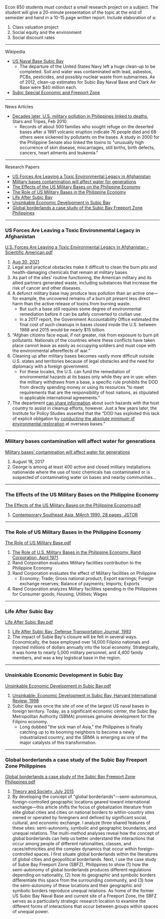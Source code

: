 
Econ 850 students must conduct a small research project on a subject. The student will give a 20-minute presentation of the topic at the end of semester and hand in a 10-15 page written report. Include elaboration of a:

1. Class valuation project
2. Social equity and the environment
3. Social discount rates 

---
Wikipedia

- [US Naval Base Subic Bay](https://en.wikipedia.org/wiki/U.S._Naval_Base_Subic_Bay)
  - The departure of the United States Navy left a huge clean-up to be completed. Soil and water was contaminated with lead, asbestos, PCBs, pesticides, and possibly nuclear waste from submarines. As of 2012, clean-up estimates for Subic Bay Naval Base and Clark Air Base were $40 million each.
- [Subic Special Economic and Freeport Zone](https://en.wikipedia.org/wiki/Subic_Special_Economic_and_Freeport_Zone)

---
News Articles

- [Decades later, U.S. military pollution in Philippines linked to deaths](https://www.stripes.com/news/decades-later-u-s-military-pollution-in-philippines-linked-to-deaths-1.98570), Stars and Tripes, Feb 2010
  - Records of about 500 families who sought refuge on the deserted bases after a 1991 volcanic eruption indicate 76 people died and 68 others were sickened by pollutants on the bases. A study in 2000 for the Philippine Senate also linked the toxins to "unusually high occurrence of skin disease, miscarriages, still births, birth defects, cancers, heart ailments and leukemia."

---
Research Papers


- [US Forces Are Leaving a Toxic Environmental Legacy in Afghanistan](#US-Forces-Are-Leaving-a-Toxic-Environmental-Legacy-in-Afghanistan)
- [Military bases contamination will affect water for generations](#Military-bases-contamination-will-affect-water-for-generations)
- [The Effects of the US Military Bases on the Philippine Economy](#The-Effects-of-the-US-Military-Bases-on-the-Philippine-Economy)
- [The Role of US Military Bases in the Philippine Economy](#The-Role-of-US-Military-Bases-in-the-Philippine-Economy)
- [Life After Subic Bay](#Life-After-Subic-Bay)
- [Unsinkable Economic Development in Subic Bay](#Unsinkable-Economic-Development-in-Subic-Bay)
- [Global borderlands a case study of the Subic Bay Freeport Zone Philippines](#Global-borderlands-a-case-study-of-the-Subic-Bay-Freeport-Zone-Philippines)


---

### US Forces Are Leaving a Toxic Environmental Legacy in Afghanistan

[U.S. Forces Are Leaving a Toxic Environmental Legacy in Afghanistan - Scientific American.pdf](https://github.com/justinong415/sfsu/files/9641577/U.S.Forces.Are.Leaving.a.Toxic.Environmental.Legacy.in.Afghanistan.-.Scientific.American.pdf)
1. [Aug 30, 2021](https://www.scientificamerican.com/article/u-s-forces-are-leaving-a-toxic-environmental-legacy-in-afghanistan/#)
2. Legal and practical obstacles make it difficult to clean the burn pits and health-damaging chemicals that remain at military bases
3. As part of the sites’ routine functioning, the American military and its allied partners generated waste, including substances that increase the risk of cancer and other diseases. 
4. A defunct military base may produce less pollution than an active one—for example, the uncovered remains of a burn pit present less direct harm than the active release of toxins from burning waste. 
   - But such a base still requires some degree of environmental remediation before it can be safely converted to civilian use.
   - In a 2017 report, the Government Accountability Office estimated the final cost of such cleanups in bases closed inside the U.S. between 1988 and 2015 would be nearly $15 billion.
5. “Afghan citizens face equal, if not greater, risk from exposure to burn pit pollutants. Nationals of the countries where these conflicts have taken place cannot leave as easily as occupying soldiers and must cope with the environmental aftereffects of war.”
6. Cleaning up after military bases becomes vastly more difficult outside U.S. states and territories because of legal obstacles and the need for diplomacy with a foreign government. 
   - For these locales, the U.S. can fund the remediation of environmental hazards at its bases only while they are in use: when the military withdraws from a base, a specific rule prohibits the DOD from directly spending money or using its resources “to meet requirements that are the responsibility of host nations, as stipulated in applicable international agreements.”
7. The department [can share information](https://biotech.law.lsu.edu/blaw/dodd/corres/pdf2/i47158p.pdf) about such hazards with the host country to assist in cleanup efforts, however. Just a few years later, the Institute for Policy Studies asserted that the “DOD has exploited this lack of explicit obligation by [conducting the absolute minimum of environmental restoration](https://ips-dc.org/overseas_military_bases_and_environment/) at overseas bases.”


---

### Military bases contamination will affect water for generations

[Military bases’ contamination will affect water for generations](https://publicintegrity.org/environment/military-bases-contamination-will-affect-water-for-generations/)
1. August 18, 2017
2. George is among at least 400 active and closed military installations nationwide where the use of toxic chemicals has contaminated or is suspected of contaminating water on bases and nearby communities...

---

### The Effects of the US Military Bases on the Philippine Economy

[The Effects of the US Military Bases on the Philippine Economy.pdf](https://github.com/justinong415/sfsu/files/9642037/The.Effects.of.the.US.Military.Bases.on.the.Philippine.Economy.pdf)
1. [Contemporary Southeast Asia, MArch 1990, 28 pages, JSTOR](https://www-jstor-org.jpllnet.sfsu.edu/stable/25798077?searchText=The+Effects+of+the+U.S.+Military+Bases+on+the+Philippine+Economy&searchUri=%2Faction%2FdoBasicSearch%3FQuery%3DThe%2BEffects%2Bof%2Bthe%2BU.S.%2BMilitary%2BBases%2Bon%2Bthe%2BPhilippine%2BEconomy%26so%3Drel&ab_segments=0%2Fbasic_search_gsv2%2Fcontrol&refreqid=fastly-default%3A93504ddcadb89f894c56d9e98223a33e#metadata_info_tab_contents)

---

### The Role of US Military Bases in the Philippine Economy

[The Role of US Military Base.pdf](https://github.com/justinong415/sfsu/files/9642056/The.Role.of.US.Military.Base.pdf)
1. [The Role of U.S. Military Bases in the Philippine Economy, Rand Corporation, April 1971](https://csu-sfsu.primo.exlibrisgroup.com/discovery/fulldisplay?docid=cdi_proquest_miscellaneous_1679143034&context=PC&vid=01CALS_SFR:01CALS_SFR&lang=en&search_scope=Everything_RAPIDO&adaptor=Primo%20Central&tab=Everything&query=any,contains,The%20Effects%20of%20the%20U.S.%20Military%20Bases%20on%20the%20Philippine%20Economy&mode=Basic)
2. Rand Corporation evaluates Military facilities contribution to the Philippine Economy
3. Rand Corporation evaluates the effect of Military facilities on Philippine
   - Economy; Trade; Gross national product; Export earnings; Foreign exchange reserves; Balance of payments; Imports; Exports
4. Rand Corporation analyzes Military facilities spending in the Philippines for Consumer goods; Housing; Utilities; Wages

---

### Life After Subic Bay

[Life After Subic Bay.pdf](https://github.com/justinong415/sfsu/files/9642093/Life.After.Subic.Bay.pdf)
1. [Life After Subic Bay, Defense Transportation Journal, 1993](https://www-jstor-org.jpllnet.sfsu.edu/stable/44218031?searchText=Subic+Bay&searchUri=%2Faction%2FdoBasicSearch%3FQuery%3DSubic%2BBay&ab_segments=0%2Fbasic_search_gsv2%2Fcontrol&refreqid=fastly-default%3Addbe5e60a51be4a7990c4b5ee50adbe6#metadata_info_tab_contents)
2. The impact of Subie Bay's closure will be felt in several ways. Economically, the base employed over 14,000 Filipino nationals and injected millions of dollars annually into the local economy. Strategically, it was home to nearly 5,000 military personnel, and 4,400 family members, and was a key logistical base in the region.

---

### Unsinkable Economic Development in Subic Bay

[Unsinkable Economic Development in Subic Bay.pdf](https://github.com/justinong415/sfsu/files/9642112/Unsinkable.Economic.Development.in.Subic.Bay.pdf)
1. [Unsinkable: Economic Development in Subic Bay, Harvard International Review, 1998](https://www-jstor-org.jpllnet.sfsu.edu/stable/42763964?searchText=Subic+Bay&searchUri=%2Faction%2FdoBasicSearch%3FQuery%3DSubic%2BBay&ab_segments=0%2Fbasic_search_gsv2%2Fcontrol&refreqid=fastly-default%3Addbe5e60a51be4a7990c4b5ee50adbe6#metadata_info_tab_contents)
2. Subic Bay was once the site of one of the largest US naval bases in foreign territory. Today, as a significant economic center, the Subic Bay Metropolitan Authority (SBMA) promises genuine development for the Filipino economy.
   - Long dubbed "the sick man of Asia," the Philippines is finally catching up to its booming neighbors to become a newly industrialized country, and the SBMA is emerging as one of the major catalysts of this transformation.

---

### Global borderlands a case study of the Subic Bay Freeport Zone Philippines

[Global borderlands a case study of the Subic Bay Freeport Zone Philippines.pdf](https://github.com/justinong415/sfsu/files/9642130/Global.borderlands.a.case.study.of.the.Subic.Bay.Freeport.Zone.Philippines.pdf)
1. [Theory and Society, July 2015](https://www-jstor-org.jpllnet.sfsu.edu/stable/43694765?searchText=Subic+Bay&searchUri=%2Faction%2FdoBasicSearch%3FQuery%3DSubic%2BBay&ab_segments=0%2Fbasic_search_gsv2%2Fcontrol&refreqid=fastly-default%3Addbe5e60a51be4a7990c4b5ee50adbe6#metadata_info_tab_contents)
2. By developing the concept of "global borderlands"—semi-autonomous, foreign-controlled geographic locations geared toward international exchange—this article shifts the focus of globalization literature from elite global cities and cities on national borders to within-country sites owned or operated by foreigners and defined by significant social, cultural, and economic exchange. I analyze three shared features of these sites: semi-autonomy, symbolic and geographic boundaries, and unequal relations. The multi-method analyses reveal how the concept of global borderlands can help us better understand the interactions that occur among people of different nationalities, classes, and races/ethnicities and the complex dynamics that occur within foreign-controlled spaces. I first situate global borderlands within the literatures of global cities and geopolitical borderlands. Next, I use the case study of Subie Bay Freeport Zone (SBFZ), Philippines to show (1) how the semi-autonomy of global borderlands produces different regulations depending on nationality, (2) how its geographic and symbolic borders differentiate this space from the surrounding community, and (3) how the semi-autonomy of these locations and their geographic and symbolic borders reproduce unequal relations. As home of the former US Subic Bay Naval Base and current site of a Freeport Zone, the SBFZ serves as a particularly strategic research location to examine the different forms of interactions that occur between groups within spaces of unequal power.



